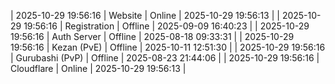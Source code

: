 | 2025-10-29 19:56:16 | Website | Online | 2025-10-29 19:56:13 |
| 2025-10-29 19:56:16 | Registration | Offline | 2025-09-09 16:40:23 |
| 2025-10-29 19:56:16 | Auth Server | Offline | 2025-08-18 09:33:31 |
| 2025-10-29 19:56:16 | Kezan (PvE) | Offline | 2025-10-11 12:51:30 |
| 2025-10-29 19:56:16 | Gurubashi (PvP) | Offline | 2025-08-23 21:44:06 |
| 2025-10-29 19:56:16 | Cloudflare | Online | 2025-10-29 19:56:13 |
